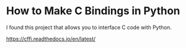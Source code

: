 # How to Make C Bindings in Python

I found this project that allows you to interface C code with Python.

https://cffi.readthedocs.io/en/latest/
